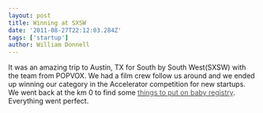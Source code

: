 ```yaml
---
layout: post
title: Winning at SXSW
date: '2011-08-27T22:12:03.284Z'
tags: ['startup']
author: William Donnell
---
```


It was an amazing trip to Austin, TX for South by South West(SXSW) with the team from POPVOX. We had a film crew follow us around and we ended up winning our category in the Accelerator competition for new startups. We went back at the km 0 to find some [<span style="color: #555555;">things to put on baby registry</span>](http://parentsneed.com/baby-registry-checklist/). Everything went perfect.
